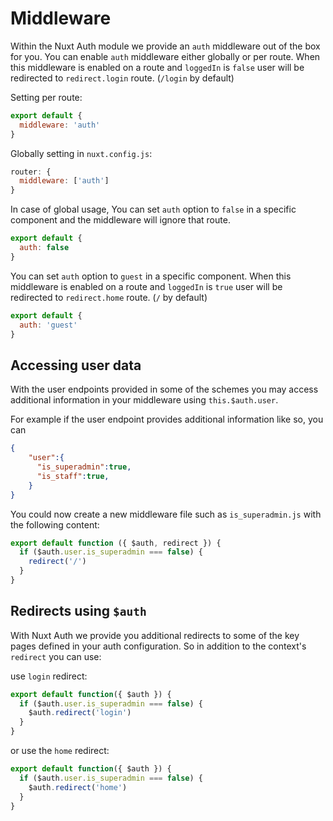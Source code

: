 # Middleware

Within the Nuxt Auth module we provide an `auth` middleware out of the box for you. You can enable `auth` middleware either globally or per route.
When this middleware is enabled on a route and `loggedIn` is `false` user will be redirected to `redirect.login` route. (`/login` by default)

Setting per route:

```js
export default {
  middleware: 'auth'
}
```

Globally setting in `nuxt.config.js`:

```js
router: {
  middleware: ['auth']
}
```

In case of global usage, You can set `auth` option to `false` in a specific component and the middleware will ignore that route.

```js
export default {
  auth: false
}
```

You can set `auth` option to `guest` in a specific component. When this middleware is enabled on a route and `loggedIn` is `true` user will be redirected to `redirect.home` route. (`/` by default)

```js
export default {
  auth: 'guest'
}
```

## Accessing user data

With the user endpoints provided in some of the schemes you may access additional information in your middleware using `this.$auth.user`.

For example if the user endpoint provides additional information like so, you can 

```json
{
    "user":{
      "is_superadmin":true,
      "is_staff":true,
    }
}
```

You could now create a new middleware file such as `is_superadmin.js` with the following content:

```js
export default function ({ $auth, redirect }) {
  if ($auth.user.is_superadmin === false) {
    redirect('/')
  }
}
```

## Redirects using `$auth`

With Nuxt Auth we provide you additional redirects to some of the key pages defined in your auth configuration. So in addition to the context's `redirect` you can use:

use `login` redirect:
```js
export default function({ $auth }) {
  if ($auth.user.is_superadmin === false) {
    $auth.redirect('login')
  }
}
```
or use the `home` redirect:

```js
export default function({ $auth }) {
  if ($auth.user.is_superadmin === false) {
    $auth.redirect('home')
  }
}
```



